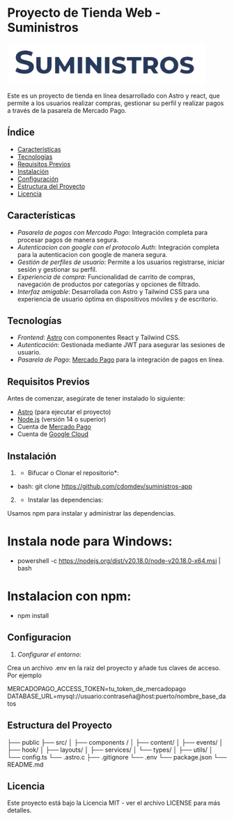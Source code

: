 # Proyecto de Tienda Web - Suministros
![alt text](public/logo.webp)

Este es un proyecto de tienda en línea desarrollado con Astro y react, que permite a los usuarios realizar compras, gestionar su perfil y realizar pagos a través de la pasarela de Mercado Pago. 

## Índice

- [Características](#características)
- [Tecnologías](#tecnologías)
- [Requisitos Previos](#requisitos-previos)
- [Instalación](#instalación)
- [Configuración](#configuración)
- [Estructura del Proyecto](#estructura-del-proyecto)
- [Licencia](#licencia)

## Características

- *Pasarela de pagos con Mercado Pago*: Integración completa para procesar pagos de manera segura.
- *Autenticacion con google con el protocolo Auth*: Integración completa para la autenticacion con google de manera segura.
- *Gestión de perfiles de usuario*: Permite a los usuarios registrarse, iniciar sesión y gestionar su perfil.
- *Experiencia de compra*: Funcionalidad de carrito de compras, navegación de productos por categorías y opciones de filtrado.
- *Interfaz amigable*: Desarrollada con Astro y Tailwind CSS para una experiencia de usuario óptima en dispositivos móviles y de escritorio.

## Tecnologías

- *Frontend*: [Astro](https://astro.build/) con componentes React y Tailwind CSS.
- *Autenticación*: Gestionada mediante JWT para asegurar las sesiones de usuario.
- *Pasarela de Pago*: [Mercado Pago](https://www.mercadopago.com/) para la integración de pagos en línea.

## Requisitos Previos

Antes de comenzar, asegúrate de tener instalado lo siguiente:

- [Astro](https://astro.build/) (para ejecutar el proyecto)
- [Node.js](https://nodejs.org/) (versión 14 o superior)
- Cuenta de [Mercado Pago](https://www.mercadopago.com/)
- Cuenta de [Google Cloud](https://cloud.google.com/cloud-console/)


## Instalación

1. * Bifucar o Clonar el repositorio*:

- bash: git clone https://github.com/cdomdev/suministros-app


2. * Instalar las dependencias:


Usamos npm para instalar y administrar las dependencias.

# Instala node para Windows:

- powershell -c https://nodejs.org/dist/v20.18.0/node-v20.18.0-x64.msi | bash


# Instalacion con npm:
- npm install

## Configuracion

1. *Configurar el entorno*:

Crea un archivo .env en la raiz del proyecto y añade tus claves de acceso. Por ejemplo

MERCADOPAGO_ACCESS_TOKEN=tu_token_de_mercadopago
DATABASE_URL=mysql://usuario:contraseña@host:puerto/nombre_base_datos


## Estructura del Proyecto

├── public
├── src/
│   ├── components /
│   ├── content/
│   ├── events/
│   ├── hook/
│   ├── layouts/
│   ├── services/
│   └── types/
│   ├── utils/
│   └── config.ts
└── .astro.c
├── .gitignore
└── .env
└── package.json
└── README.md


## Licencia

Este proyecto está bajo la Licencia MIT - ver el archivo LICENSE para más detalles.




